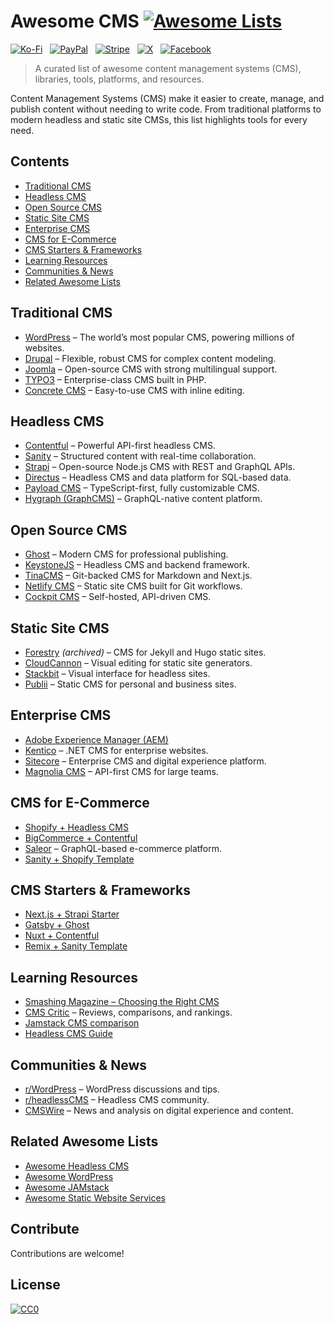 # Awesome CMS [![Awesome Lists](https://srv-cdn.himpfen.io/badges/awesome-lists/awesomelists-flat.svg)](https://github.com/awesomelistsio/awesome)

[![Ko-Fi](https://srv-cdn.himpfen.io/badges/kofi/kofi-flat.svg)](https://ko-fi.com/awesomelists) &nbsp; [![PayPal](https://srv-cdn.himpfen.io/badges/paypal/paypal-flat.svg)](https://www.paypal.com/donate/?hosted_button_id=3LLKRXJU44EJJ) &nbsp; [![Stripe](https://srv-cdn.himpfen.io/badges/stripe/stripe-flat.svg)](https://tinyurl.com/e8ymxdw3) &nbsp; [![X](https://srv-cdn.himpfen.io/badges/twitter/twitter-flat.svg)](https://x.com/ListsAwesome) &nbsp; [![Facebook](https://srv-cdn.himpfen.io/badges/facebook-pages/facebook-pages-flat.svg)](https://www.facebook.com/awesomelists)

> A curated list of awesome content management systems (CMS), libraries, tools, platforms, and resources.

Content Management Systems (CMS) make it easier to create, manage, and publish content without needing to write code. From traditional platforms to modern headless and static site CMSs, this list highlights tools for every need.

## Contents

- [Traditional CMS](#traditional-cms)
- [Headless CMS](#headless-cms)
- [Open Source CMS](#open-source-cms)
- [Static Site CMS](#static-site-cms)
- [Enterprise CMS](#enterprise-cms)
- [CMS for E-Commerce](#cms-for-e-commerce)
- [CMS Starters & Frameworks](#cms-starters--frameworks)
- [Learning Resources](#learning-resources)
- [Communities & News](#communities--news)
- [Related Awesome Lists](#related-awesome-lists)

## Traditional CMS

- [WordPress](https://wordpress.org/) – The world’s most popular CMS, powering millions of websites.
- [Drupal](https://www.drupal.org/) – Flexible, robust CMS for complex content modeling.
- [Joomla](https://www.joomla.org/) – Open-source CMS with strong multilingual support.
- [TYPO3](https://typo3.org/) – Enterprise-class CMS built in PHP.
- [Concrete CMS](https://www.concretecms.com/) – Easy-to-use CMS with inline editing.

## Headless CMS

- [Contentful](https://www.contentful.com/) – Powerful API-first headless CMS.
- [Sanity](https://www.sanity.io/) – Structured content with real-time collaboration.
- [Strapi](https://strapi.io/) – Open-source Node.js CMS with REST and GraphQL APIs.
- [Directus](https://directus.io/) – Headless CMS and data platform for SQL-based data.
- [Payload CMS](https://payloadcms.com/) – TypeScript-first, fully customizable CMS.
- [Hygraph (GraphCMS)](https://hygraph.com/) – GraphQL-native content platform.

## Open Source CMS

- [Ghost](https://ghost.org/) – Modern CMS for professional publishing.
- [KeystoneJS](https://keystonejs.com/) – Headless CMS and backend framework.
- [TinaCMS](https://tina.io/) – Git-backed CMS for Markdown and Next.js.
- [Netlify CMS](https://www.netlifycms.org/) – Static site CMS built for Git workflows.
- [Cockpit CMS](https://getcockpit.com/) – Self-hosted, API-driven CMS.

## Static Site CMS

- [Forestry](https://forestry.io/) *(archived)* – CMS for Jekyll and Hugo static sites.
- [CloudCannon](https://cloudcannon.com/) – Visual editing for static site generators.
- [Stackbit](https://www.stackbit.com/) – Visual interface for headless sites.
- [Publii](https://getpublii.com/) – Static CMS for personal and business sites.

## Enterprise CMS

- [Adobe Experience Manager (AEM)](https://business.adobe.com/products/experience-manager.html)
- [Kentico](https://www.kentico.com/) – .NET CMS for enterprise websites.
- [Sitecore](https://www.sitecore.com/) – Enterprise CMS and digital experience platform.
- [Magnolia CMS](https://www.magnolia-cms.com/) – API-first CMS for large teams.

## CMS for E-Commerce

- [Shopify + Headless CMS](https://shopify.dev/custom-storefronts/hydrogen)
- [BigCommerce + Contentful](https://www.bigcommerce.com/blog/headless-commerce/)
- [Saleor](https://saleor.io/) – GraphQL-based e-commerce platform.
- [Sanity + Shopify Template](https://github.com/sanity-io/template-shopify)

## CMS Starters & Frameworks

- [Next.js + Strapi Starter](https://github.com/strapi/strapi-starter-next-blog)
- [Gatsby + Ghost](https://github.com/TryGhost/gatsby-starter-ghost)
- [Nuxt + Contentful](https://github.com/nuxt/content)
- [Remix + Sanity Template](https://github.com/sanity-io/remix-blog)

## Learning Resources

- [Smashing Magazine – Choosing the Right CMS](https://www.smashingmagazine.com/2019/08/choosing-right-cms/)
- [CMS Critic](https://www.cmscritic.com/) – Reviews, comparisons, and rankings.
- [Jamstack CMS comparison](https://jamstack.org/headless-cms/)
- [Headless CMS Guide](https://www.contentful.com/r/knowledgebase/what-is-headless-cms/)

## Communities & News

- [r/WordPress](https://www.reddit.com/r/Wordpress/) – WordPress discussions and tips.
- [r/headlessCMS](https://www.reddit.com/r/headlessCMS/) – Headless CMS community.
- [CMSWire](https://www.cmswire.com/) – News and analysis on digital experience and content.

## Related Awesome Lists

- [Awesome Headless CMS](https://github.com/awesomelistsio/awesome-headless-cms)
- [Awesome WordPress](https://github.com/awesomelistsio/awesome-wordpress)
- [Awesome JAMstack](https://github.com/awesomelistsio/awesome-jamstack)
- [Awesome Static Website Services](https://github.com/awesomelistsio/awesome-static-website-services)
  
## Contribute

Contributions are welcome!

## License

[![CC0](https://mirrors.creativecommons.org/presskit/buttons/88x31/svg/by-sa.svg)](http://creativecommons.org/licenses/by-sa/4.0/)

